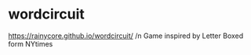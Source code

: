 # wordcircuit

https://rainycore.github.io/wordcircuit/ /n
Game inspired by Letter Boxed form NYtimes
